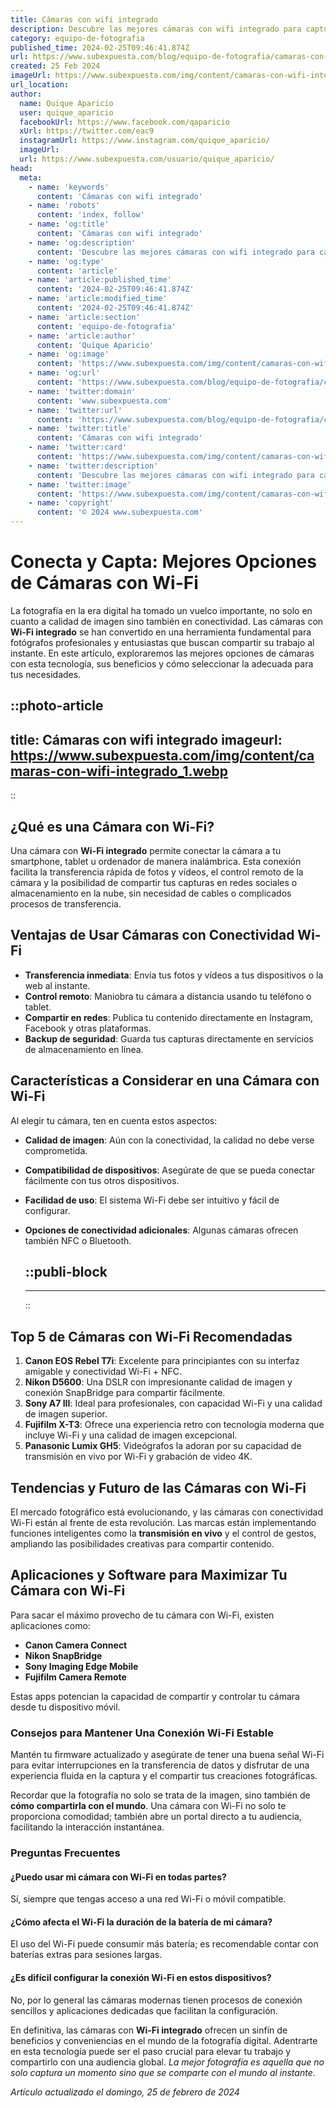 ```yaml
---
title: Cámaras con wifi integrado
description: Descubre las mejores cámaras con wifi integrado para capturar y compartir tus momentos sin esfuerzo. Calidad y conectividad en tus manos.
category: equipo-de-fotografia
published_time: 2024-02-25T09:46:41.874Z
url: https://www.subexpuesta.com/blog/equipo-de-fotografia/camaras-con-wifi-integrado
created: 25 Feb 2024
imageUrl: https://www.subexpuesta.com/img/content/camaras-con-wifi-integrado_1.webp
url_location:
author:
  name: Quique Aparicio
  user: quique_aparicio
  facebookUrl: https://www.facebook.com/qaparicio
  xUrl: https://twitter.com/eac9
  instagramUrl: https://www.instagram.com/quique_aparicio/
  imageUrl: 
  url: https://www.subexpuesta.com/usuario/quique_aparicio/
head:
  meta:
    - name: 'keywords'
      content: 'Cámaras con wifi integrado'
    - name: 'robots'
      content: 'index, follow'
    - name: 'og:title'
      content: 'Cámaras con wifi integrado'
    - name: 'og:description'
      content: 'Descubre las mejores cámaras con wifi integrado para capturar y compartir tus momentos sin esfuerzo. Calidad y conectividad en tus manos.'
    - name: 'og:type'
      content: 'article'
    - name: 'article:published_time'
      content: '2024-02-25T09:46:41.874Z'
    - name: 'article:modified_time'
      content: '2024-02-25T09:46:41.874Z'
    - name: 'article:section'
      content: 'equipo-de-fotografia'
    - name: 'article:author'
      content: 'Quique Aparicio'
    - name: 'og:image'
      content: 'https://www.subexpuesta.com/img/content/camaras-con-wifi-integrado_1.webp'
    - name: 'og:url'
      content: 'https://www.subexpuesta.com/blog/equipo-de-fotografia/camaras-con-wifi-integrado'
    - name: 'twitter:domain'
      content: 'www.subexpuesta.com'
    - name: 'twitter:url'
      content: 'https://www.subexpuesta.com/blog/equipo-de-fotografia/camaras-con-wifi-integrado'
    - name: 'twitter:title'
      content: 'Cámaras con wifi integrado'
    - name: 'twitter:card'
      content: 'https://www.subexpuesta.com/img/content/camaras-con-wifi-integrado_1.webp'
    - name: 'twitter:description'
      content: 'Descubre las mejores cámaras con wifi integrado para capturar y compartir tus momentos sin esfuerzo. Calidad y conectividad en tus manos.'
    - name: 'twitter:image'
      content: 'https://www.subexpuesta.com/img/content/camaras-con-wifi-integrado_1.webp'
    - name: 'copyright'
      content: '© 2024 www.subexpuesta.com'
---
```

# Conecta y Capta: Mejores Opciones de Cámaras con Wi-Fi

La fotografía en la era digital ha tomado un vuelco importante, no solo en cuanto a calidad de imagen sino también en conectividad. Las cámaras con **Wi-Fi integrado** se han convertido en una herramienta fundamental para fotógrafos profesionales y entusiastas que buscan compartir su trabajo al instante. En este artículo, exploraremos las mejores opciones de cámaras con esta tecnología, sus beneficios y cómo seleccionar la adecuada para tus necesidades.


::photo-article
---
title: Cámaras con wifi integrado
imageurl: https://www.subexpuesta.com/img/content/camaras-con-wifi-integrado_1.webp
---
::


## ¿Qué es una Cámara con Wi-Fi?

Una cámara con **Wi-Fi integrado** permite conectar la cámara a tu smartphone, tablet u ordenador de manera inalámbrica. Esta conexión facilita la transferencia rápida de fotos y vídeos, el control remoto de la cámara y la posibilidad de compartir tus capturas en redes sociales o almacenamiento en la nube, sin necesidad de cables o complicados procesos de transferencia.

## Ventajas de Usar Cámaras con Conectividad Wi-Fi

- **Transferencia inmediata**: Envía tus fotos y vídeos a tus dispositivos o la web al instante.
- **Control remoto**: Maniobra tu cámara a distancia usando tu teléfono o tablet.
- **Compartir en redes**: Publica tu contenido directamente en Instagram, Facebook y otras plataformas.
- **Backup de seguridad**: Guarda tus capturas directamente en servicios de almacenamiento en línea.

## Características a Considerar en una Cámara con Wi-Fi

Al elegir tu cámara, ten en cuenta estos aspectos:

- **Calidad de imagen**: Aún con la conectividad, la calidad no debe verse comprometida.
- **Compatibilidad de dispositivos**: Asegúrate de que se pueda conectar fácilmente con tus otros dispositivos.
- **Facilidad de uso**: El sistema Wi-Fi debe ser intuitivo y fácil de configurar.
- **Opciones de conectividad adicionales**: Algunas cámaras ofrecen también NFC o Bluetooth.


  ::publi-block
  ---
  ---
  ::
  
  
## Top 5 de Cámaras con Wi-Fi Recomendadas

1. **Canon EOS Rebel T7i**: Excelente para principiantes con su interfaz amigable y conectividad Wi-Fi + NFC.
2. **Nikon D5600**: Una DSLR con impresionante calidad de imagen y conexión SnapBridge para compartir fácilmente.
3. **Sony A7 III**: Ideal para profesionales, con capacidad Wi-Fi y una calidad de imagen superior.
4. **Fujifilm X-T3**: Ofrece una experiencia retro con tecnología moderna que incluye Wi-Fi y una calidad de imagen excepcional.
5. **Panasonic Lumix GH5**: Videógrafos la adoran por su capacidad de transmisión en vivo por Wi-Fi y grabación de video 4K.

## Tendencias y Futuro de las Cámaras con Wi-Fi

El mercado fotográfico está evolucionando, y las cámaras con conectividad Wi-Fi están al frente de esta revolución. Las marcas están implementando funciones inteligentes como la **transmisión en vivo** y el control de gestos, ampliando las posibilidades creativas para compartir contenido.

## Aplicaciones y Software para Maximizar Tu Cámara con Wi-Fi

Para sacar el máximo provecho de tu cámara con Wi-Fi, existen aplicaciones como:

- **Canon Camera Connect**
- **Nikon SnapBridge**
- **Sony Imaging Edge Mobile**
- **Fujifilm Camera Remote**

Estas apps potencian la capacidad de compartir y controlar tu cámara desde tu dispositivo móvil.

### Consejos para Mantener Una Conexión Wi-Fi Estable

Mantén tu firmware actualizado y asegúrate de tener una buena señal Wi-Fi para evitar interrupciones en la transferencia de datos y disfrutar de una experiencia fluida en la captura y el compartir tus creaciones fotográficas.

Recordar que la fotografía no solo se trata de la imagen, sino también de **cómo compartirla con el mundo**. Una cámara con Wi-Fi no solo te proporciona comodidad; también abre un portal directo a tu audiencia, facilitando la interacción instantánea.

### Preguntas Frecuentes

#### ¿Puedo usar mi cámara con Wi-Fi en todas partes?
Sí, siempre que tengas acceso a una red Wi-Fi o móvil compatible.
#### ¿Cómo afecta el Wi-Fi la duración de la batería de mi cámara?
El uso del Wi-Fi puede consumir más batería; es recomendable contar con baterías extras para sesiones largas.
#### ¿Es difícil configurar la conexión Wi-Fi en estos dispositivos?
No, por lo general las cámaras modernas tienen procesos de conexión sencillos y aplicaciones dedicadas que facilitan la configuración.

En definitiva, las cámaras con **Wi-Fi integrado** ofrecen un sinfín de beneficios y conveniencias en el mundo de la fotografía digital. Adentrarte en esta tecnología puede ser el paso crucial para elevar tu trabajo y compartirlo con una audiencia global. *La mejor fotografía es aquella que no solo captura un momento sino que se comparte con el mundo al instante*.

_Artículo actualizado el domingo, 25 de febrero de 2024_